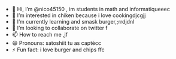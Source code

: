 - 👋 Hi, I’m @nico45150 , im students in math and informatiqueeec
- 👀 I’m interested in chiken because i love cookingdjcgjj
- 🌱 I’m currently learning and smask burger,;rrdjdnl
- 💞️ I’m looking to collaborate on twitter f
- 📫 How to reach me ,jf
- 😄 Pronouns: satoshiit tu as captécc
- ⚡ Fun fact: i love burger and chips
ffc
<!---
nico45150/nico45150 is a ✨ special ✨ repository because its `README.md` (this file) appears on your GitHub profile.
You can click the Preview link to take a look at your changes.
--->
